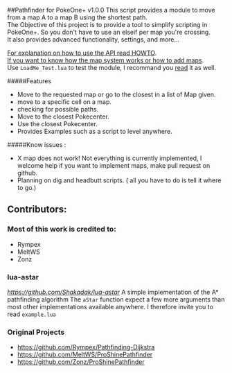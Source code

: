 ##Pathfinder for PokeOne+ v1.0.0
This script provides a module to move from a map A to a map B using the shortest path.  
The Objective of this project is to provide a tool to simplify scripting in PokeOne+. So you don't have to use an elseif per map you're crossing.  
It also provides advanced functionality, settings, and more...  

[For explanation on how to use the API read HOWTO](https://github.com/Crazy3001/PokeOnePlus-PathFinder/blob/master/HOWTO.md).  
[If you want to know how the map system works or how to add maps](https://github.com/Crazy3001/PokeOnePlus-PathFinder/blob/master/ADDINGMAPS.md).  
Use `LoadMe_Test.lua` to test the module, I recommand you [read](https://github.com/Crazy3001/PokeOnePlus-PathFinder/blob/master/LoadMe_Test.lua) it as well. 

#####Features

* Move to the requested map or go to the closest in a list of Map given.
* move to a specific cell on a map.
* checking for possible paths.
* Move to the closest Pokecenter.
* Use the closest Pokecenter.
* Provides Examples such as a script to level anywhere.

#####Know issues :

* X map does not work! Not everything is currently implemented, I welcome help if you want to implement maps, make pull request on github.
* Planning on dig and headbutt scripts. ( all you have to do is tell it where to go.)

## Contributors:

### Most of this work is credited to:
- Rympex
- MeltWS
- Zonz

### lua-astar
*https://github.com/Shakadak/lua-astar*
A simple implementation of the A* pathfinding algorithm
The `aStar` function expect a few more arguments than most other implementations available anywhere.
I therefore invite you to read `example.lua`

### Original Projects
- https://github.com/Rympex/Pathfinding-Dijkstra
- https://github.com/MeltWS/ProShinePathfinder
- https://github.com/Zonz/ProShinePathfinder
